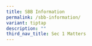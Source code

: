 ```yaml
---
title: SBB Information
permalink: /sbb-information/
variant: tiptap
description: ""
third_nav_title: Sec 1 Matters
---
```

